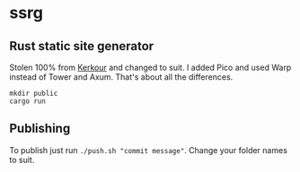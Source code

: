 # ssrg

## Rust static site generator

Stolen 100% from [Kerkour](https://kerkour.com/rust-static-site-generator) and changed to suit. I added Pico and used Warp instead of Tower and Axum. That's about all the differences.

```
mkdir public
cargo run
```

## Publishing

To publish just run `./push.sh "commit message"`. Change your folder names to suit.
